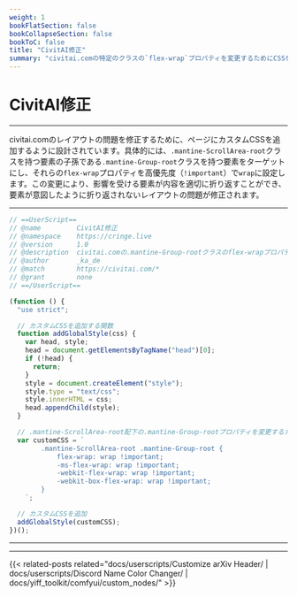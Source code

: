 ```yaml
---
weight: 1
bookFlatSection: false
bookCollapseSection: false
bookToC: false
title: "CivitAI修正"
summary: "civitai.comの特定のクラスの`flex-wrap`プロパティを変更するためにCSSを修正します。"
---
```


<!--markdownlint-disable MD025 MD033 -->

# CivitAI修正

---

civitai.comのレイアウトの問題を修正するために、ページにカスタムCSSを追加するように設計されています。具体的には、`.mantine-ScrollArea-root`クラスを持つ要素の子孫である`.mantine-Group-root`クラスを持つ要素をターゲットにし、それらの`flex-wrap`プロパティを高優先度（`!important`）で`wrap`に設定します。この変更により、影響を受ける要素が内容を適切に折り返すことができ、要素が意図したように折り返されないレイアウトの問題が修正されます。

---

```js
// ==UserScript==
// @name         CivitAI修正
// @namespace    https://cringe.live
// @version      1.0
// @description  civitai.comの.mantine-Group-rootクラスのflex-wrapプロパティを変更します
// @author       _ka_de
// @match        https://civitai.com/*
// @grant        none
// ==/UserScript==

(function () {
  "use strict";

  // カスタムCSSを追加する関数
  function addGlobalStyle(css) {
    var head, style;
    head = document.getElementsByTagName("head")[0];
    if (!head) {
      return;
    }
    style = document.createElement("style");
    style.type = "text/css";
    style.innerHTML = css;
    head.appendChild(style);
  }

  // .mantine-ScrollArea-root配下の.mantine-Group-rootプロパティを変更するカスタムCSS
  var customCSS = `
        .mantine-ScrollArea-root .mantine-Group-root {
            flex-wrap: wrap !important;
            -ms-flex-wrap: wrap !important;
            -webkit-flex-wrap: wrap !important;
            -webkit-box-flex-wrap: wrap !important;
        }
    `;

  // カスタムCSSを追加
  addGlobalStyle(customCSS);
})();
```

---

---

{{< related-posts related="docs/userscripts/Customize arXiv Header/ | docs/userscripts/Discord Name Color Changer/ | docs/yiff_toolkit/comfyui/custom_nodes/" >}}
